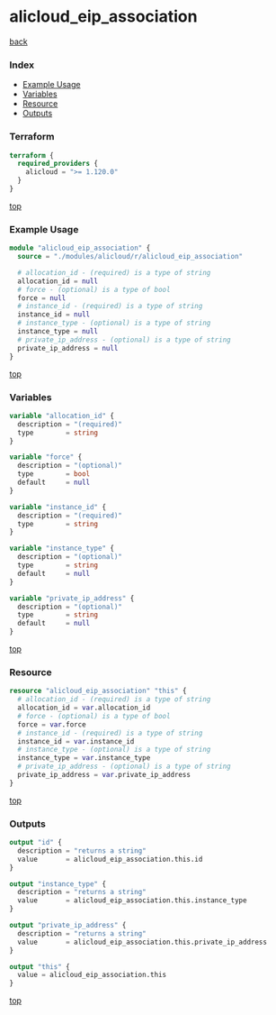 # alicloud_eip_association

[back](../alicloud.md)

### Index

- [Example Usage](#example-usage)
- [Variables](#variables)
- [Resource](#resource)
- [Outputs](#outputs)

### Terraform

```terraform
terraform {
  required_providers {
    alicloud = ">= 1.120.0"
  }
}
```

[top](#index)

### Example Usage

```terraform
module "alicloud_eip_association" {
  source = "./modules/alicloud/r/alicloud_eip_association"

  # allocation_id - (required) is a type of string
  allocation_id = null
  # force - (optional) is a type of bool
  force = null
  # instance_id - (required) is a type of string
  instance_id = null
  # instance_type - (optional) is a type of string
  instance_type = null
  # private_ip_address - (optional) is a type of string
  private_ip_address = null
}
```

[top](#index)

### Variables

```terraform
variable "allocation_id" {
  description = "(required)"
  type        = string
}

variable "force" {
  description = "(optional)"
  type        = bool
  default     = null
}

variable "instance_id" {
  description = "(required)"
  type        = string
}

variable "instance_type" {
  description = "(optional)"
  type        = string
  default     = null
}

variable "private_ip_address" {
  description = "(optional)"
  type        = string
  default     = null
}
```

[top](#index)

### Resource

```terraform
resource "alicloud_eip_association" "this" {
  # allocation_id - (required) is a type of string
  allocation_id = var.allocation_id
  # force - (optional) is a type of bool
  force = var.force
  # instance_id - (required) is a type of string
  instance_id = var.instance_id
  # instance_type - (optional) is a type of string
  instance_type = var.instance_type
  # private_ip_address - (optional) is a type of string
  private_ip_address = var.private_ip_address
}
```

[top](#index)

### Outputs

```terraform
output "id" {
  description = "returns a string"
  value       = alicloud_eip_association.this.id
}

output "instance_type" {
  description = "returns a string"
  value       = alicloud_eip_association.this.instance_type
}

output "private_ip_address" {
  description = "returns a string"
  value       = alicloud_eip_association.this.private_ip_address
}

output "this" {
  value = alicloud_eip_association.this
}
```

[top](#index)